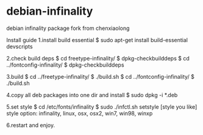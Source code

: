 # debian-infinality
debian infinality package fork from chenxiaolong

Install guide
1.install build essential
$ sudo apt-get install build-essential devscripts

2.check build deps
$ cd freetype-infinality/
$ dpkg-checkbuilddeps
$ cd ../fontconfig-infinality/
$ dpkg-checkbuilddeps

3.build
$ cd ../freetype-infinality/
$ ./build.sh
$ cd ../fontconfig-infinality/
$ ./build.sh

4.copy all deb packages into one dir and install
$ sudo dpkg -i *.deb

5.set style
$ cd /etc/fonts/infinality
$ sudo ./infctl.sh setstyle [style you like]
style option: infinality, linux, osx, osx2, win7, win98, winxp

6.restart and enjoy.
